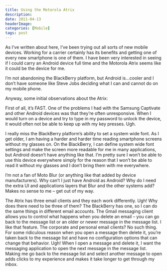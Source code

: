 ```yaml
---
title: Using the Motorola Atrix
description: 
date: 2011-04-13
headerImage: 
categories: [Mobile]
tags: post
---
```


As I’ve written about here, I’ve been trying out all sorts of new mobile devices. Working for a carrier certainly has its benefits and getting one of every new smartphone is one of them. I have been very interested in seeing if I could carry an Android device full time and the Motorola Atrix seems like it could be the device for me.

I’m not abandoning the BlackBerry platform, but Android is…cooler and I don’t have someone like Steve Jobs deciding what I can and cannot do on my mobile phone.

Anyway, some initial observations about the Atrix:

First of all, it’s FAST. One of the problems I had with the Samsung Captivate and other Android devices was that they’re often unresponsive. When I would turn on a device and try to type in my password to unlock the device, it would often not be able to keep up with my key presses. Ugh.

I really miss the BlackBerry platform’s ability to set a system wide font. As I get older, I am having a harder and harder time reading smartphone screens without my glasses on. On the BlackBerry, I can define system wide font settings and make the screen more readable for me in many applications, but Android doesn’t have anything like that. I’m pretty sure I won’t be able to use this device everywhere simply for the reason that I won’t be able to read it without my glasses and I don’t bring them with me everywhere.

I’m not a fan of Moto Blur (or anything like that added by device manufacturers). Why can’t I just have Android as Android? Why do I need the extra UI and applications layers that Blur and the other systems add? Makes no sense to me – get out of my way.

The Atrix has three email clients and they each work differently. Ugh! Why does there need to be three of them? The BlackBerry has one, so I can do the same things in different email accounts. The Gmail messaging client allows you to control what happens when you delete an email – you can go back to the message list or an older or newer message in the message list. I like that feature. The corporate and personal email clients? No such thing. For some ridiculous reason when you open a message then delete it, you’re taken back to the message list and have no configuration options that can change that behavior. Ugh! When I open a message and delete it, I want the messaging application to open the next message in the message list. Making me go back to the message list and select another message to open adds clicks to my experience and makes it take longer to get through my inbox.